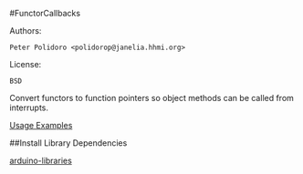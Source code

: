 #FunctorCallbacks

Authors:

    Peter Polidoro <polidorop@janelia.hhmi.org>

License:

    BSD

Convert functors to function pointers so object methods can be called
from interrupts.

[Usage Examples](./examples)

##Install Library Dependencies

[arduino-libraries](https://github.com/janelia-arduino/arduino-libraries)
